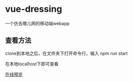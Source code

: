 # vue-dressing
一个仿去哪儿网的移动端webapp

## 查看方法

clone到本地之后，在文件夹下打开命令行，输入 npm run start 

在本地localhost下即可查看

[在线预览](123.207.28.31/dressing)
